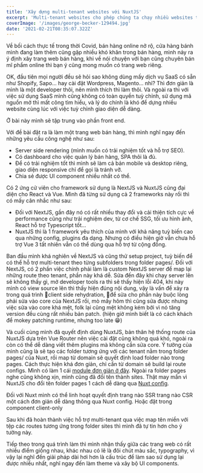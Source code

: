 ```yaml
---
title: 'Xây dựng multi-tenant websites với NuxtJS'
excerpt: 'Multi-tenant websites cho phép chúng ta chạy nhiều websites trên cùng một server instance với nhiều lợi ích giúp tiết kiệm tài nguyên server và chi phí cũng như thời gian phát triển. Hôm nay mình sẽ chia sẻ về cách mình xây dựng hệ thống nhiều website này.'
coverImage: '/images/george-becker-129494.jpg'
date: '2021-02-21T08:35:07.322Z'
---
```


Về bối cách thực tế trong thời Covid, bán hàng online nở rộ, cửa hàng bánh mình đang làm thêm cũng gặp nhiều khó khăn trong bán hàng, mình nảy ra ý định xây trang web bán hàng, khi về nói chuyện với bạn cũng chuyên bán mĩ phẩm online thì bạn ý cũng mong muốn có trang web riêng.

OK, đầu tiên mọi người đều sẽ hỏi sao không dùng mấy dịch vụ SaaS có sẵn như Shopify, Sapo… hay cài đặt Wordpress, Magento… nhỉ? Thì đơn giản là mình là một developer thôi, nên mình thích thì làm thôi. Và ngoài ra thì với việc sử dụng SaaS mình cũng không có toàn quyền tuỳ chỉnh, sử dụng mã nguồn mở thì mất công tìm hiểu, và lý do chính là khó để dựng nhiều website cùng lúc với việc tuỳ chỉnh giao diện dễ dàng.

Ở bài này mình sẽ tập trung vào phần front end.

Với đề bài đặt ra là làm một trang web bán hàng, thì mình nghĩ ngay đến những yêu cầu công nghệ như sau:

- Server side rendering (mình muốn có trải nghiệm tốt và hỗ trợ SEO).
- Có dashboard cho việc quản lý bán hàng, SPA thôi là đủ.
- Để có trải nghiệm tốt thì mình sẽ làm cả bản mobile và desktop riêng, giao diện responsive chỉ để gọi là tránh vỡ.
- Chia sẻ được UI component nhiều nhất có thể.

Có 2 ứng cử viên cho framework sử dụng là NextJS và NuxtJS cũng đại diện cho React và Vue. Mình đã từng sử dụng cả 2 frameworks này rồi thì có mấy cân nhắc như sau:

- Đối với NextJS, gần đây nó có rất nhiều thay đổi và cải thiện tích cực về performance cũng như trải nghiệm dev, từ cơ chế SSG, tối ưu hình ảnh, React hỗ trợ Typescript tốt…
- NuxtJS thì là 1 framework yêu thích của mình với khả năng tuỳ biến cao qua những config, plugins đa dạng. Nhưng có điều hiện giờ vẫn chưa hỗ trợ Vue 3 tất nhiên vẫn có thể dùng qua hỗ trợ từ cộng đồng.

Ban đầu mình khá nghiên về NextJS và cũng thử setup project, tuỳ biến để có thể hỗ trợ multi-tenant theo từng subfolders trong folder pages/. Đối với NextJS, có 2 phần việc chính phải làm là custom NextJS server để map lại những route theo tenant, phần này khá dễ. Sửa đến đây khi chạy server lên sẽ không thấy gì, mở developer tools ra thì sẽ thấy hiện lỗi 404, khi này mình có view source lên thì thấy hiện đúng nội dung, vậy là vấn để xảy ra trong quá trình client side rehydration, để sửa cho phần này buộc lòng phải sửa vào core của NextJS rồi, mò mấy hôm thì cũng sửa được nhưng việc sửa vào core khá mệt, folk lại cũng mệt không kém bởi vì nó tăng version đều cùng rất nhiều bản patch. (hiện giờ mình biết là có cách khách để mokey patching runtime, nhưng too late 😁)

Và cuối cùng mình đã quyết định dùng NuxtJS, bản thân hệ thống route của NuxtJS dựa trên Vue Router nên việc cài đặt cũng không quá khó, ngoài ra còn có thể dễ dàng viết thêm plugins mà không cần sửa core. Ý tưởng của mình cũng là sẽ tạo các folder tương ứng với các tenant nằm trong folder pages/ của Nuxt, rồi map từ domain sẽ quyết định load folder nào trong pages. Cách thực hiện khá đơn giản, chỉ cần từ domain sẽ build lại route configs. Mình có làm 1 cái [module đơn giản ở đây](https://github.com/hieuhani/nuxt-multi-tenancy-module 'module đơn giản ở đây'). Ngoài ra folder pages nghe cũng không xịn, mình cũng đã đổi tên thành sites. Thật may mắn vì NuxtJS cho đổi tên folder pages 1 cách dễ dàng qua [Nuxt config](https://nuxtjs.org/docs/2.x/directory-structure/nuxt-config/#dir 'Nuxt config').

Đối với Nuxt mình có thể linh hoạt quyết định trang nào SSR trang nào CSR một cách đơn giản dễ dàng thông qua Nuxt config. Hoặc đặt trong component client-only

Sau khi đã hoàn thành việc hỗ trợ multi-tenant qua việc map tên miền với tệp các routes tương ứng trong folder sites thì mình đã tự tin hơn cho ý tưởng này.

Tiếp theo trong quá trình làm thì mình nhận thấy giữa các trang web có rất nhiều điểm giống nhau, khác nhau có lẽ là đôi chút màu sắc, typography, vì vậy lại nghĩ đến giải pháp dài hơi hơn là cấu trúc để làm sao sử dụng lại được nhiều nhất, nghĩ ngay đến làm theme và xây bộ UI components.
